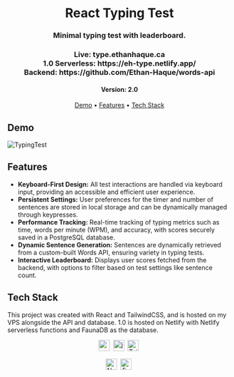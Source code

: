 <h1 align="center">
	React Typing Test
</h1>

<h3 align="center">
	Minimal typing test with leaderboard.
</h3>

<h3 align="center">
	<b>Live:</b> type.ethanhaque.ca<br>
	<b>1.0 Serverless:</b> https://eh-type.netlify.app/<br>
	<b>Backend:</b> https://github.com/Ethan-Haque/words-api
</h4>

<h4 align="center">
	Version: 2.0
</h4>

<p align="center">
	<a href="#demo">Demo</a> •
	<a href="#features">Features</a> •
	<a href="#tech-stack">Tech Stack</a>
</p>

## Demo
![TypingTest](https://user-images.githubusercontent.com/40015195/191353106-ae9d8293-ed84-495f-8f1e-f16aa0dc098f.gif)

## Features
* <b>Keyboard-First Design:</b> All test interactions are handled via keyboard input, providing an accessible and efficient user experience.
* <b>Persistent Settings:</b> User preferences for the timer and number of sentences are stored in local storage and can be dynamically managed through keypresses.
* <b>Performance Tracking:</b> Real-time tracking of typing metrics such as time, words per minute (WPM), and accuracy, with scores securely saved in a PostgreSQL database.
* <b>Dynamic Sentence Generation:</b> Sentences are dynamically retrieved from a custom-built Words API, ensuring variety in typing tests.
* <b>Interactive Leaderboard:</b> Displays user scores fetched from the backend, with options to filter based on test settings like sentence count.

## Tech Stack
This project was created with React and TailwindCSS, and is hosted on my VPS alongside the API and database.
1.0 is hosted on Netlify with Netlify serverless functions and FaunaDB as the database. 

<p align="center">
	<img src="https://img.shields.io/badge/React-05122A?style=flat&logo=react" alt="react Badge" height="25">&nbsp;
	<img src="https://img.shields.io/badge/Javascript-05122A?style=flat&logo=javascript" alt="javascript Badge" height="25">&nbsp;
	<img src="https://img.shields.io/badge/TailwindCSS-05122A?logo=tailwindcss" alt="TailwindCSS Badge" height="25">&nbsp;
</p>
<p align="center">
	<img src="https://img.shields.io/badge/Netlify-05122A?logo=netlify" alt="Netlify Badge" height="25">&nbsp;
	<img src="https://img.shields.io/badge/FaunaDB+FQL-05122A?logo=fauna" alt="FaunaDB Badge" height="25">&nbsp;
</p>
